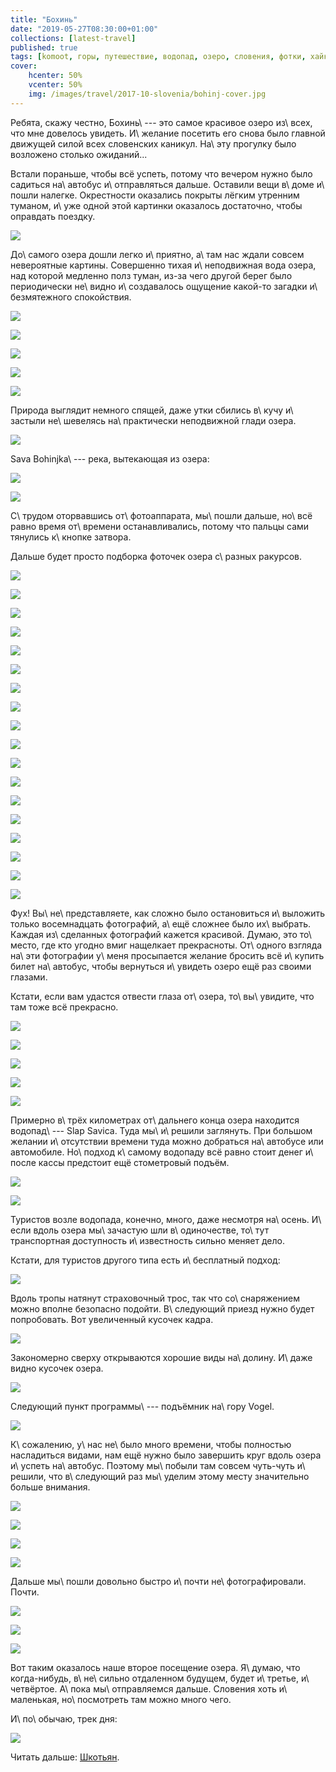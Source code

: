 ```yaml
---
title: "Бохинь"
date: "2019-05-27T08:30:00+01:00"
collections: [latest-travel]
published: true
tags: [komoot, горы, путешествие, водопад, озеро, словения, фотки, хайкинг]
cover:
    hcenter: 50%
    vcenter: 50%
    img: /images/travel/2017-10-slovenia/bohinj-cover.jpg 
---
```


Ребята, скажу честно, Бохинь\ --- это самое красивое озеро из\ всех, что мне 
довелось увидеть. И\ желание посетить его снова было главной движущей силой всех 
словенских каникул. На\ эту прогулку было возложено столько ожиданий...

<!--more-->

Встали пораньше, чтобы всё успеть, потому что вечером нужно было садиться 
на\ автобус и\ отправляться дальше. Оставили вещи в\ доме и\ пошли налегке. 
Окрестности оказались покрыты лёгким утренним туманом, и\ уже одной этой 
картинки оказалось достаточно, чтобы оправдать поездку.

![](/images/travel/2017-10-slovenia/bohinj-morning.jpg)

До\ самого озера дошли легко и\ приятно, а\ там нас ждали совсем невероятные 
картины. Совершенно тихая и\ неподвижная вода озера, над которой медленно полз 
туман, из-за чего другой берег было периодически не\ видно и\ создавалось 
ощущение какой-то загадки и\ безмятежного спокойствия.

![](/images/travel/2017-10-slovenia/bohinj-fog-1.jpg)

![](/images/travel/2017-10-slovenia/bohinj-fog-2.jpg)

![](/images/travel/2017-10-slovenia/bohinj-fog-3.jpg)

![](/images/travel/2017-10-slovenia/bohinj-fog-4.jpg)

![](/images/travel/2017-10-slovenia/bohinj-fog-5.jpg)

Природа выглядит немного спящей, даже утки сбились в\ кучу и\ застыли 
не\ шевелясь на\ практически неподвижной глади озера.

![](/images/travel/2017-10-slovenia/bohinj-ducks.jpg)

Sava Bohinjka\ --- река, вытекающая из озера:

![](/images/travel/2017-10-slovenia/bohinj-sava-1.jpg)

![](/images/travel/2017-10-slovenia/bohinj-sava-2.jpg)

С\ трудом оторвавшись от\ фотоаппарата, мы\ пошли дальше, но\ всё равно время 
от\ времени останавливались, потому что пальцы сами тянулись к\ кнопке затвора.

Дальше будет просто подборка фоточек озера с\ разных ракурсов.

![](/images/travel/2017-10-slovenia/bohinj-lake-1.jpg)

![](/images/travel/2017-10-slovenia/bohinj-lake-2.jpg)

![](/images/travel/2017-10-slovenia/bohinj-lake-3.jpg)

![](/images/travel/2017-10-slovenia/bohinj-lake-4.jpg)

![](/images/travel/2017-10-slovenia/bohinj-lake-5.jpg)

![](/images/travel/2017-10-slovenia/bohinj-lake-6.jpg)

![](/images/travel/2017-10-slovenia/bohinj-lake-7.jpg)

![](/images/travel/2017-10-slovenia/bohinj-lake-8.jpg)

![](/images/travel/2017-10-slovenia/bohinj-lake-9-pano.jpg)

![](/images/travel/2017-10-slovenia/bohinj-lake-10.jpg)

![](/images/travel/2017-10-slovenia/bohinj-lake-11.jpg)

![](/images/travel/2017-10-slovenia/bohinj-lake-12.jpg)

![](/images/travel/2017-10-slovenia/bohinj-lake-13.jpg)

![](/images/travel/2017-10-slovenia/bohinj-lake-14.jpg)

![](/images/travel/2017-10-slovenia/bohinj-lake-15.jpg)

![](/images/travel/2017-10-slovenia/bohinj-lake-16.jpg)

![](/images/travel/2017-10-slovenia/bohinj-lake-17.jpg)

![](/images/travel/2017-10-slovenia/bohinj-lake-18.jpg)

Фух! Вы\ не\ представляете, как сложно было остановиться и\ выложить только 
восемнадцать фотографий, а\ ещё сложнее было их\ выбрать. Каждая из\ сделанных 
фотографий кажется красивой. Думаю, это то\ место, где кто угодно вмиг нащелкает 
прекрасноты. От\ одного взгляда на\ эти фотографии у\ меня просыпается желание 
бросить всё и\ купить билет на\ автобус, чтобы вернуться и\ увидеть озеро ещё 
раз своими глазами.

Кстати, если вам удастся отвести глаза от\ озера, то\ вы\ увидите, что там тоже 
всё прекрасно.

![](/images/travel/2017-10-slovenia/bohinj-other-1.jpg)

![](/images/travel/2017-10-slovenia/bohinj-other-2.jpg)

![](/images/travel/2017-10-slovenia/bohinj-other-3.jpg)

![](/images/travel/2017-10-slovenia/bohinj-other-4.jpg)

![](/images/travel/2017-10-slovenia/bohinj-other-5.jpg)

Примерно в\ трёх километрах от\ дальнего конца озера находится водопад\ --- Slap 
Savica. Туда мы\ и\ решили заглянуть. При большом желании и\ отсутствии времени 
туда можно добраться на\ автобусе или автомобиле. Но\ подход к\ самому 
водопаду всё равно стоит денег и\ после кассы предстоит ещё стометровый подъём.

![](/images/travel/2017-10-slovenia/bohinj-slap-1.jpg)

![](/images/travel/2017-10-slovenia/bohinj-slap-2.jpg)

Туристов возле водопада, конечно, много, даже несмотря на\ осень. И\ если 
вдоль озера мы\ зачастую шли в\ одиночестве, то\ тут транспортная доступность 
и\ известность сильно меняет дело.

Кстати, для туристов другого типа есть и\ бесплатный подход:

![](/images/travel/2017-10-slovenia/bohinj-slap-free.jpg)

Вдоль тропы натянут страховочный трос, так что со\ снаряжением можно вполне 
безопасно подойти. В\ следующий приезд нужно будет попробовать. Вот увеличенный 
кусочек кадра.

![](/images/travel/2017-10-slovenia/bohinj-slap-free-big.jpg)

Закономерно сверху открываются хорошие виды на\ долину. И\ даже видно кусочек 
озера.

![](/images/travel/2017-10-slovenia/bohinj-valley.jpg)

Следующий пункт программы\ --- подъёмник на\ гору Vogel. 

![](/images/travel/2017-10-slovenia/bohinj-vogel-pano.jpg)

К\ сожалению, у\ нас не\ было много времени, чтобы полностью насладиться видами, 
нам ещё нужно было завершить круг вдоль озера и\ успеть на\ автобус. Поэтому 
мы\ побыли там совсем чуть-чуть и\ решили, что в\ следующий раз мы\ уделим этому 
месту значительно больше внимания.

![](/images/travel/2017-10-slovenia/bohinj-vogel-1.jpg)

![](/images/travel/2017-10-slovenia/bohinj-vogel-2.jpg)

![](/images/travel/2017-10-slovenia/bohinj-vogel-3.jpg)

![](/images/travel/2017-10-slovenia/bohinj-vogel-4.jpg)

Дальше мы\ пошли довольно быстро и\ почти не\ фотографировали. Почти.

![](/images/travel/2017-10-slovenia/bohinj-last-1.jpg)

![](/images/travel/2017-10-slovenia/bohinj-last-2.jpg)

![](/images/travel/2017-10-slovenia/bohinj-last-3.jpg)

Вот таким оказалось наше второе посещение озера. Я\ думаю, что когда-нибудь, 
в\ не\ сильно отдаленном будущем, будет и\ третье, и\ четвёртое. А\ пока 
мы\ отправляемся дальше. Словения хоть и\ маленькая, но\ посмотреть там можно 
много чего.

И\ по\ обычаю, трек дня:

![](iframe:https://www.komoot.de/tour/24773941/embed)

Читать дальше: [Шкотьян](/post/skocjan-2017/).
